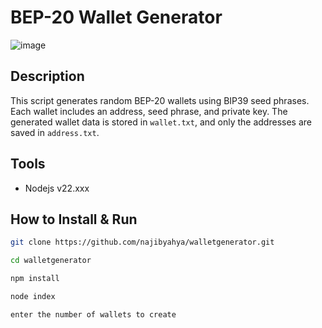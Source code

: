 # BEP-20 Wallet Generator
![image](https://github.com/user-attachments/assets/d8f4f580-3ad8-4674-a530-be31779fb993)

## Description
This script generates random BEP-20 wallets using BIP39 seed phrases. Each wallet includes an address, seed phrase, and private key. The generated wallet data is stored in `wallet.txt`, and only the addresses are saved in `address.txt`.

## Tools
- Nodejs v22.xxx

## How to Install & Run
```bash
git clone https://github.com/najibyahya/walletgenerator.git
```
```bash
cd walletgenerator
```
```bash
npm install
```
```bash
node index
```
```bash
enter the number of wallets to create
```
